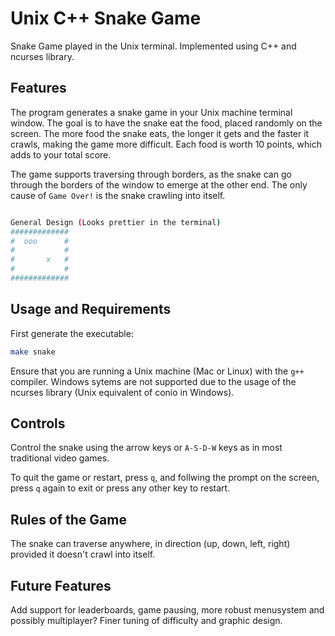# Unix C++ Snake Game
Snake Game played in the Unix terminal. Implemented using C++ and ncurses library. 

## Features
The program generates a snake game in your Unix machine terminal window. The goal is to have the snake eat the food, placed randomly on the screen. The more food the snake eats, the longer it gets and the faster it crawls, making the game more difficult. Each food is worth 10 points, which adds to your total score.

The game supports traversing through borders, as the snake can go through the borders of the window to emerge at the other end. The only cause of `Game Over!` is the snake crawling into itself.

```sh

General Design (Looks prettier in the terminal)
#############
#  ooo      #
#           #
#       x   #
#           #
#############
```

## Usage and Requirements
First generate the executable:
```sh
make snake
```
Ensure that you are running a Unix machine (Mac or Linux) with the `g++` compiler. Windows sytems are not supported due to the usage of the ncurses library (Unix equivalent of conio in Windows).

## Controls
Control the snake using the arrow keys or `A-S-D-W` keys as in most traditional video games. 

To quit the game or restart, press `q`, and follwing the prompt on the screen, press `q` again to exit or press any other key to restart.

## Rules of the Game
The snake can traverse anywhere, in direction (up, down, left, right) provided it doesn't crawl into itself.

## Future Features
Add support for leaderboards, game pausing, more robust menusystem and possibly multiplayer? Finer tuning of difficulty and graphic design.


